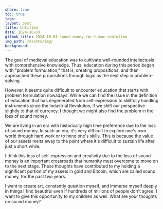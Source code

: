 ```yaml
---
share: true
toc: true
tags: 
layout: post
title: Untitled
date: 2024-10-03
github_title: 2024-10-03-sound-money-for-human-evolution
img_path: /assets/img/
background:
---
```

The goal of medieval education was to cultivate well-rounded intellectuals with comprehensive knowledge. Thus, education during this period began with "problem formulation," that is, creating propositions, and then approached these propositions through logic as the next step in problem-solving.

However, it seems quite difficult to encounter education that starts with problem formulation nowadays. While we can find the issue in the definition of education that has degenerated from self-expression to skillfully handling instruments since the Industrial Revolution, if we shift our perspective slightly to that of currency, I thought we might also find the problem in the loss of sound money.

We are living in an era with historically high time preference due to the loss of sound money. In such an era, it's very difficult to explore one's own world through hard work or to hone one's skills. This is because the value of our assets melts away to the point where it's difficult to sustain life after just a short while.

I think this loss of self-expression and creativity due to the loss of sound money is an important crossroads that humanity must overcome to move on to the next stage. These thoughts have contributed to my holding a significant portion of my assets in gold and Bitcoin, which are called sound money, for the past two years.

I want to create art, constantly question myself, and immerse myself deeply in things I find beautiful even if hundreds of millions of people don't agree. I want to give this opportunity to my children as well. What are your thoughts on sound money?